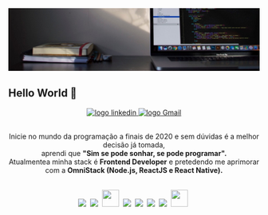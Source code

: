 <!-- Banner Initial -->
<img src="./banner.jpg" alt="banner inicial" width="auto" />

## Hello World :love_you_gesture:

<!-- Social Contact -->
<div align="center">
   <a href="https://www.linkedin.com/in/ezio-enrique-mora-nieves-a64939124">
    <img alt="logo linkedin" src="https://img.shields.io/badge/LinkedIn-0077B5?style=for-the-badge&logo=linkedin&logoColor=white">
  </a>
  
   <a href="https://mailto:eziomorabusiness@gmail.com">
    <img alt="logo Gmail" src="https://img.shields.io/badge/Gmail-D14836?style=for-the-badge&logo=gmail&logoColor=white">
  </a>
</div></br>


<!-- Description -->
<p align="center">
  Inicie no mundo da programação a finais de 2020 e sem dúvidas é a melhor decisão já tomada,</br> 
  aprendi que <strong>"Sim se pode sonhar, se pode programar".</strong></br>
  Atualmentea minha stack é <strong>Frontend Developer</strong> e pretedendo me aprimorar com a <strong>OmniStack (Node.js, ReactJS e React Native).</strong>
</p></br>

<!-- Skills -->
<div align="center">
  <!-- HTML Icon -->
  <img src="https://user-images.githubusercontent.com/35739995/122654956-2b934900-d125-11eb-94b1-58102216fa9f.png">&nbsp;
  <!-- CSS Icon -->
  <img src="https://user-images.githubusercontent.com/35739995/122655003-80cf5a80-d125-11eb-9718-c0d416a29986.png">&nbsp;
  <!-- SASS Icon -->
  <img src="https://i.ibb.co/bsS2HRC/oie-png-5.png" width="34px" height="34px">&nbsp;
  <!-- JS Icon -->
  <img src="https://user-images.githubusercontent.com/35739995/122655023-a78d9100-d125-11eb-89b8-f006041d9d4a.png">&nbsp;
  <!-- React Icon -->
  <img src="https://user-images.githubusercontent.com/35739995/122655062-094dfb00-d126-11eb-963a-44b2ef1528f2.png">&nbsp;
  <!-- Webpack Icon -->
  <img src="https://i.ibb.co/6wm0pG8/oie-png-4.png" width="34px" heigh"34px" radius="8px">&nbsp;
  <!-- Git Icon -->
  <img src="https://user-images.githubusercontent.com/35739995/122655117-7c577180-d126-11eb-9b30-3591b1252bb5.png">&nbsp;
  <!-- Github Icon -->
  <img src="https://i.ibb.co/rc3LGXT/oie-png-6.png" width="34px" height="34px">&nbsp;
</div>

<!--
**EzioMora/EzioMora** is a ✨ _special_ ✨ repository because its `README.md` (this file) appears on your GitHub profile.

Here are some ideas to get you started:

- 🔭 I’m currently working on ...
- 🌱 I’m currently learning ...
- 👯 I’m looking to collaborate on ...
- 🤔 I’m looking for help with ...
- 💬 Ask me about ...
- 📫 How to reach me: ...
- 😄 Pronouns: ...
- ⚡ Fun fact: ...
-->
